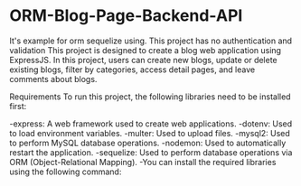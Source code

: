 # ORM-Blog-Page-Backend-API
It's example for orm sequelize using. This project has no authentication and validation
This project is designed to create a blog web application using ExpressJS. In this project, users can create new blogs, update or delete existing blogs, filter by categories, access detail pages, and leave comments about blogs.

Requirements
To run this project, the following libraries need to be installed first:

-express: A web framework used to create web applications.
-dotenv: Used to load environment variables.
-multer: Used to upload files.
-mysql2: Used to perform MySQL database operations.
-nodemon: Used to automatically restart the application.
-sequelize: Used to perform database operations via ORM (Object-Relational Mapping).
-You can install the required libraries using the following command:
